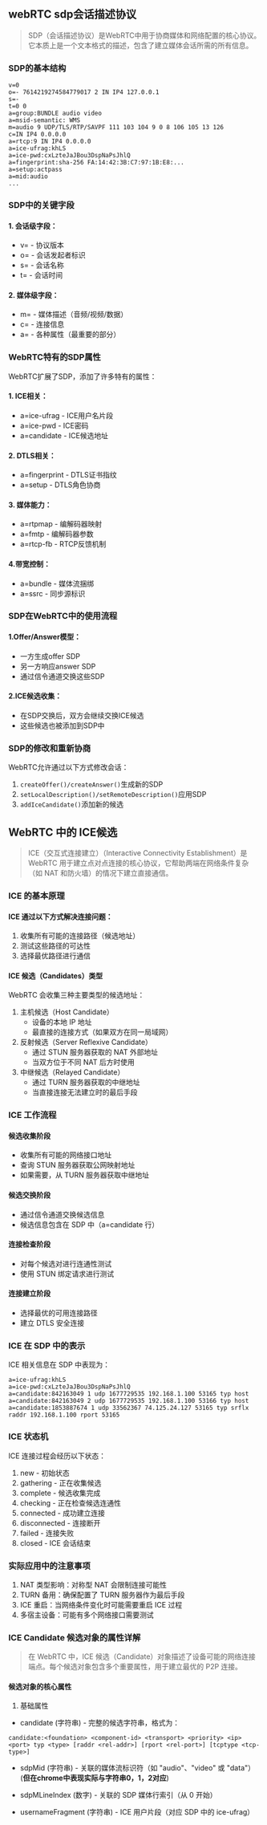 ## webRTC sdp会话描述协议

> SDP（会话描述协议）是WebRTC中用于协商媒体和网络配置的核心协议。它本质上是一个文本格式的描述，包含了建立媒体会话所需的所有信息。

### SDP的基本结构
```
v=0
o=- 7614219274584779017 2 IN IP4 127.0.0.1
s=-
t=0 0
a=group:BUNDLE audio video
a=msid-semantic: WMS
m=audio 9 UDP/TLS/RTP/SAVPF 111 103 104 9 0 8 106 105 13 126
c=IN IP4 0.0.0.0
a=rtcp:9 IN IP4 0.0.0.0
a=ice-ufrag:khLS
a=ice-pwd:cxLzteJaJBou3DspNaPsJhlQ
a=fingerprint:sha-256 FA:14:42:3B:C7:97:1B:E8:...
a=setup:actpass
a=mid:audio
...
```

### SDP中的关键字段
#### 1. 会话级字段：
   - v= - 协议版本
   - o= - 会话发起者标识
   - s= - 会话名称
   - t= - 会话时间
#### 2. 媒体级字段：
   - m= - 媒体描述（音频/视频/数据）
   - c= - 连接信息
   - a= - 各种属性（最重要的部分）

### WebRTC特有的SDP属性
WebRTC扩展了SDP，添加了许多特有的属性：
#### 1. ICE相关：
  - a=ice-ufrag - ICE用户名片段
  - a=ice-pwd - ICE密码
  - a=candidate - ICE候选地址
#### 2. DTLS相关：
  - a=fingerprint - DTLS证书指纹
  - a=setup - DTLS角色协商
#### 3. 媒体能力：
  - a=rtpmap - 编解码器映射
  - a=fmtp - 编解码器参数
  - a=rtcp-fb - RTCP反馈机制
#### 4.带宽控制：
  - a=bundle - 媒体流捆绑
  - a=ssrc - 同步源标识
  
### SDP在WebRTC中的使用流程
#### 1.Offer/Answer模型：
  - 一方生成offer SDP
  - 另一方响应answer SDP
  - 通过信令通道交换这些SDP

#### 2.ICE候选收集：
  - 在SDP交换后，双方会继续交换ICE候选
  - 这些候选也被添加到SDP中

### SDP的修改和重新协商
WebRTC允许通过以下方式修改会话：
1. `createOffer()/createAnswer()`生成新的SDP
2. `setLocalDescription()/setRemoteDescription()`应用SDP
3. `addIceCandidate()`添加新的候选

## WebRTC 中的 ICE候选
> ICE（交互式连接建立）（Interactive Connectivity Establishment）是 WebRTC 用于建立点对点连接的核心协议，它帮助两端在网络条件复杂（如 NAT 和防火墙）的情况下建立直接通信。

### ICE 的基本原理
#### ICE 通过以下方式解决连接问题：
1. 收集所有可能的连接路径（候选地址）
2. 测试这些路径的可达性
3. 选择最优路径进行通信

#### ICE 候选（Candidates）类型
WebRTC 会收集三种主要类型的候选地址：
1. 主机候选（Host Candidate）
   - 设备的本地 IP 地址
   - 最直接的连接方式（如果双方在同一局域网）
2. 反射候选（Server Reflexive Candidate）
   - 通过 STUN 服务器获取的 NAT 外部地址
   - 当双方位于不同 NAT 后方时使用
3. 中继候选（Relayed Candidate）
   - 通过 TURN 服务器获取的中继地址
   - 当直接连接无法建立时的最后手段

### ICE 工作流程
#### 候选收集阶段
  - 收集所有可能的网络接口地址
  - 查询 STUN 服务器获取公网映射地址
  - 如果需要，从 TURN 服务器获取中继地址

#### 候选交换阶段
  - 通过信令通道交换候选信息
  - 候选信息包含在 SDP 中（a=candidate 行）

#### 连接检查阶段
  - 对每个候选对进行连通性测试
  - 使用 STUN 绑定请求进行测试

#### 连接建立阶段
  - 选择最优的可用连接路径
  - 建立 DTLS 安全连接

### ICE 在 SDP 中的表示
ICE 相关信息在 SDP 中表现为：
```sdp
a=ice-ufrag:khLS
a=ice-pwd:cxLzteJaJBou3DspNaPsJhlQ
a=candidate:842163049 1 udp 1677729535 192.168.1.100 53165 typ host
a=candidate:842163049 2 udp 1677729535 192.168.1.100 53166 typ host
a=candidate:1853887674 1 udp 33562367 74.125.24.127 53165 typ srflx raddr 192.168.1.100 rport 53165
```

### ICE 状态机
ICE 连接过程会经历以下状态：
1. new - 初始状态
2. gathering - 正在收集候选
3. complete - 候选收集完成
4. checking - 正在检查候选连通性
5. connected - 成功建立连接
6. disconnected - 连接断开
7. failed - 连接失败
8. closed - ICE 会话结束

### 实际应用中的注意事项
1. NAT 类型影响：对称型 NAT 会限制连接可能性
2. TURN 备用：确保配置了 TURN 服务器作为最后手段
3. ICE 重启：当网络条件变化时可能需要重启 ICE 过程
4. 多宿主设备：可能有多个网络接口需要测试

### ICE Candidate 候选对象的属性详解
> 在 WebRTC 中，ICE 候选（Candidate）对象描述了设备可能的网络连接端点。每个候选对象包含多个重要属性，用于建立最优的 P2P 连接。

#### 候选对象的核心属性
1. 基础属性
  - candidate (字符串) - 完整的候选字符串，格式为：
```text
candidate:<foundation> <component-id> <transport> <priority> <ip> <port> typ <type> [raddr <rel-addr>] [rport <rel-port>] [tcptype <tcp-type>] 
```
  - sdpMid (字符串) - 关联的媒体流标识符（如 "audio"、"video" 或 "data"）(**但在chrome中表现实际与字符串0，1，2对应**)
  - sdpMLineIndex (数字) - 关联的 SDP 媒体行索引（从 0 开始）

  - usernameFragment (字符串) - ICE 用户片段（对应 SDP 中的 ice-ufrag）